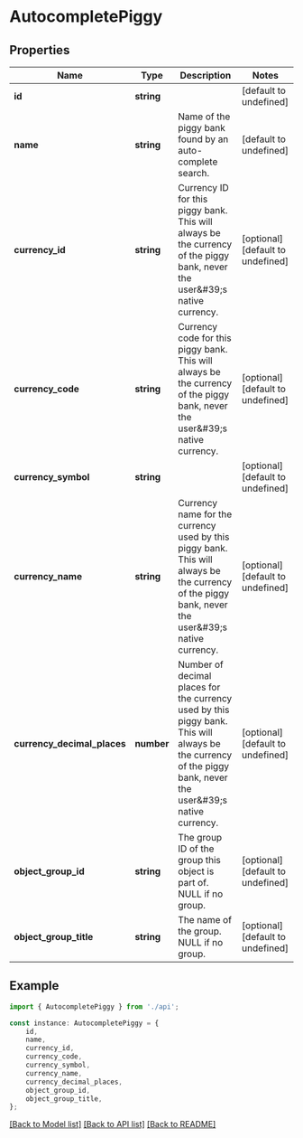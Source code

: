 # AutocompletePiggy


## Properties

Name | Type | Description | Notes
------------ | ------------- | ------------- | -------------
**id** | **string** |  | [default to undefined]
**name** | **string** | Name of the piggy bank found by an auto-complete search. | [default to undefined]
**currency_id** | **string** | Currency ID for this piggy bank. This will always be the currency of the piggy bank, never the user\&#39;s native currency. | [optional] [default to undefined]
**currency_code** | **string** | Currency code for this piggy bank. This will always be the currency of the piggy bank, never the user\&#39;s native currency. | [optional] [default to undefined]
**currency_symbol** | **string** |  | [optional] [default to undefined]
**currency_name** | **string** | Currency name for the currency used by this piggy bank. This will always be the currency of the piggy bank, never the user\&#39;s native currency. | [optional] [default to undefined]
**currency_decimal_places** | **number** | Number of decimal places for the currency used by this piggy bank. This will always be the currency of the piggy bank, never the user\&#39;s native currency. | [optional] [default to undefined]
**object_group_id** | **string** | The group ID of the group this object is part of. NULL if no group. | [optional] [default to undefined]
**object_group_title** | **string** | The name of the group. NULL if no group. | [optional] [default to undefined]

## Example

```typescript
import { AutocompletePiggy } from './api';

const instance: AutocompletePiggy = {
    id,
    name,
    currency_id,
    currency_code,
    currency_symbol,
    currency_name,
    currency_decimal_places,
    object_group_id,
    object_group_title,
};
```

[[Back to Model list]](../README.md#documentation-for-models) [[Back to API list]](../README.md#documentation-for-api-endpoints) [[Back to README]](../README.md)
